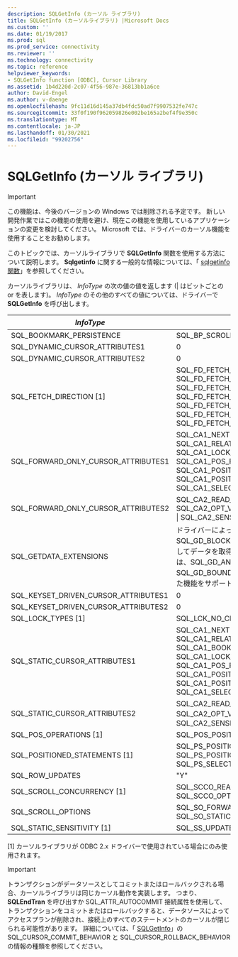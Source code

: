 ```yaml
---
description: SQLGetInfo (カーソル ライブラリ)
title: SQLGetInfo (カーソルライブラリ) |Microsoft Docs
ms.custom: ''
ms.date: 01/19/2017
ms.prod: sql
ms.prod_service: connectivity
ms.reviewer: ''
ms.technology: connectivity
ms.topic: reference
helpviewer_keywords:
- SQLGetInfo function [ODBC], Cursor Library
ms.assetid: 1b4d220d-2c07-4f56-987e-36813bb1a6ce
author: David-Engel
ms.author: v-daenge
ms.openlocfilehash: 9fc11d16d145a37db4fdc50ad7f9907532fe747c
ms.sourcegitcommit: 33f0f190f962059826e002be165a2bef4f9e350c
ms.translationtype: MT
ms.contentlocale: ja-JP
ms.lasthandoff: 01/30/2021
ms.locfileid: "99202756"
---
```

# <a name="sqlgetinfo-cursor-library"></a>SQLGetInfo (カーソル ライブラリ)
> [!IMPORTANT]  
>  この機能は、今後のバージョンの Windows では削除される予定です。 新しい開発作業ではこの機能の使用を避け、現在この機能を使用しているアプリケーションの変更を検討してください。 Microsoft では、ドライバーのカーソル機能を使用することをお勧めします。  
  
 このトピックでは、カーソルライブラリで **SQLGetInfo** 関数を使用する方法について説明します。 **Sqlgetinfo** に関する一般的な情報については、「 [sqlgetinfo 関数](../../../odbc/reference/syntax/sqlgetinfo-function.md)」を参照してください。  
  
 カーソルライブラリは、 *InfoType* の次の値の値を返します (&#124; はビットごとの or を表します)。 *InfoType* のその他のすべての値については、ドライバーで **SQLGetInfo** を呼び出します。  
  
|*InfoType*|戻り値|  
|----------------|--------------------|  
|SQL_BOOKMARK_PERSISTENCE|SQL_BP_SCROLL|  
|SQL_DYNAMIC_CURSOR_ATTRIBUTES1|0|  
|SQL_DYNAMIC_CURSOR_ATTRIBUTES2|0|  
|SQL_FETCH_DIRECTION [1]|SQL_FD_FETCH_ABSOLUTE &#124; SQL_FD_FETCH_FIRST &#124; SQL_FD_FETCH_LAST &#124; SQL_FD_FETCH_NEXT &#124; SQL_FD_FETCH_PRIOR &#124; SQL_FD_FETCH_RELATIVE &#124; SQL_FD_FETCH_BOOKMARK|  
|SQL_FORWARD_ONLY_CURSOR_ATTRIBUTES1|SQL_CA1_NEXT &#124; SQL_CA1_ABSOLUTE &#124; SQL_CA1_RELATIVE &#124; SQL_CA1_LOCK_NO_CHANGE &#124; SQL_CA1_POS_POSITION &#124; SQL_CA1_POSITIONED_DELETE &#124; SQL_CA1_POSITIONED_UPDATE &#124; SQL_CA1_SELECT_FOR_UPDATE|  
|SQL_FORWARD_ONLY_CURSOR_ATTRIBUTES2|SQL_CA2_READ_ONLY_CONCUR &#124; SQL_CA2_OPT_VALUES_CONCURRENCY &#124; SQL_CA2_SENSITIVITY_UPDATES|  
|SQL_GETDATA_EXTENSIONS|ドライバーによって返されるすべての値 &#124; SQL_GD_BLOCK **:** **sqlfetchscroll** を使用してデータを取得すると、 **SQLGetData** は、SQL_GD_ANY_COLUMN と SQL_GD_BOUND ビットマスクで指定された機能をサポートします。|  
|SQL_KEYSET_DRIVEN_CURSOR_ATTRIBUTES1|0|  
|SQL_KEYSET_DRIVEN_CURSOR_ATTRIBUTES2|0|  
|SQL_LOCK_TYPES [1]|SQL_LCK_NO_CHANGE|  
|SQL_STATIC_CURSOR_ATTRIBUTES1|SQL_CA1_NEXT &#124; SQL_CA1_ABSOLUTE &#124; SQL_CA1_RELATIVE &#124; SQL_CA1_BOOKMARK &#124; SQL_CA1_LOCK_NO_CHANGE &#124; SQL_CA1_POS_POSITION &#124; SQL_CA1_POSITIONED_DELETE &#124; SQL_CA1_POSITIONED_UPDATE &#124; SQL_CA1_SELECT_FOR_UPDATE|  
|SQL_STATIC_CURSOR_ATTRIBUTES2|SQL_CA2_READ_ONLY_CONCUR &#124; SQL_CA2_OPT_VALUES_ 同時実行 &#124; SQL_CA2_SENSITIVITY_UPDATES|  
|SQL_POS_OPERATIONS [1]|SQL_POS_POSITION|  
|SQL_POSITIONED_STATEMENTS [1]|SQL_PS_POSITIONED_DELETE &#124; SQL_PS_POSITIONED_UPDATE &#124; SQL_PS_SELECT_FOR_UPDATE|  
|SQL_ROW_UPDATES|"Y"|  
|SQL_SCROLL_CONCURRENCY [1]|SQL_SCCO_READ_ONLY &#124; SQL_SCCO_OPT_VALUES|  
|SQL_SCROLL_OPTIONS|SQL_SO_FORWARD_ONLY &#124; SQL_SO_STATIC|  
|SQL_STATIC_SENSITIVITY [1]|SQL_SS_UPDATES|  
  
 [1] カーソルライブラリが ODBC 2.x ドライバーで使用されている場合にのみ使用されます。  
  
> [!IMPORTANT]  
>  トランザクションがデータソースとしてコミットまたはロールバックされる場合、カーソルライブラリは同じカーソル動作を実装します。 つまり、 **SQLEndTran** を呼び出すか SQL_ATTR_AUTOCOMMIT 接続属性を使用して、トランザクションをコミットまたはロールバックすると、データソースによってアクセスプランが削除され、接続上のすべてのステートメントのカーソルが閉じられる可能性があります。 詳細については、「 [SQLGetInfo](../../../odbc/reference/syntax/sqlgetinfo-function.md)」の SQL_CURSOR_COMMIT_BEHAVIOR と SQL_CURSOR_ROLLBACK_BEHAVIOR の情報の種類を参照してください。
